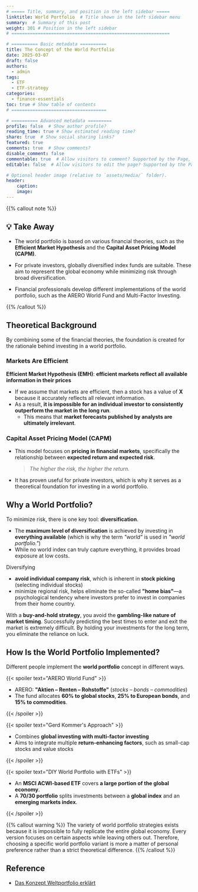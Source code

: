 ```yaml
---
# ===== Title, summary, and position in the left sidebar =====
linktitle: World Portfolio  # Title shown in the left sidebar menu
summary:  # Summary of this post
weight: 301 # Position in the left sidebar
# ============================================================

# ========== Basic metadata ==========
title: The Concept of the World Portfolio
date: 2025-03-07
draft: false
authors:
  - admin
tags:
  - ETF
  - ETF-strategy
categories:
  - finance-essentials
toc: true # Show table of contents
# ====================================

# ========== Advanced metadata =========
profile: false  # Show author profile?
reading_time: true # Show estimated reading time?
share: true  # Show social sharing links?
featured: true
comments: true  # Show comments?
disable_comment: false
commentable: true  # Allow visitors to comment? Supported by the Page, Post, and Book content types.
editable: false  # Allow visitors to edit the page? Supported by the Page, Post, and Book content types.

# Optional header image (relative to `assets/media/` folder).
header:
    caption: 
    image:  
---
```


{{% callout  note %}}

## 💡 Take Away

- The world portfolio is based on various financial theories, such as the **Efficient Market Hypothesis** and the **Capital Asset Pricing Model (CAPM)**.

- For private investors, globally diversified index funds are suitable. These aim to represent the global economy while minimizing risk through broad diversification.

- Financial professionals develop different implementations of the world portfolio, such as the ARERO World Fund and Multi-Factor Investing.

{{% /callout %}}

## Theoretical Background

By combining some of the financial theories, the foundation is created for the rationale behind investing in a world portfolio.

### Markets Are Efficient

**Efficient Market Hypothesis (EMH)**: **efficient markets reflect all available information in their prices**

- If we assume that markets are efficient, then a stock has a value of **X** because it accurately reflects all relevant information.
- As a result, **it is impossible for an individual investor to consistently outperform the market in the long run**.
  - This means that **market forecasts published by analysts are ultimately irrelevant**.

### Capital Asset Pricing Model (CAPM)

- This model focuses on **pricing in financial markets**, specifically the relationship between **expected return and expected risk**.

  > *The higher the risk, the higher the return.*

- It has proven useful for private investors, which is why it serves as a theoretical foundation for investing in a world portfolio.

## Why a World Portfolio?

To minimize risk, there is one key tool: **diversification**.

- The **maximum level of diversification** is achieved by investing in **everything available** (which is why the term *"world"* is used in *"world portfolio."*)
- While no world index can truly capture everything, it provides broad exposure at low costs.

Diversifying

- **avoid individual company risk**, which is inherent in **stock picking** (selecting individual stocks)
- minimize regional risk, helps eliminate the so-called **"home bias"**—a psychological tendency where investors prefer to invest in companies from their home country.

With a **buy-and-hold strategy**, you avoid the **gambling-like nature of market timing**. Successfully predicting the best times to enter and exit the market is extremely difficult. By holding your investments for the long term, you eliminate the reliance on luck.

## How Is the World Portfolio Implemented?

Different people implement the **world portfolio** concept in different ways.

{{< spoiler text="ARERO World Fund" >}}

- ARERO: **"Aktien – Renten – Rohstoffe"** (*stocks – bonds – commodities*)
- The fund allocates **60% to global stocks**, **25% to European bonds**, and **15% to commodities**.

{{< /spoiler >}}

{{< spoiler text="Gerd Kommer's Approach" >}}

- Combines **global investing with multi-factor investing**
- Aims to integrate multiple **return-enhancing factors**, such as small-cap stocks and value stocks

{{< /spoiler >}}

{{< spoiler text="DIY World Portfolio with ETFs" >}}

- An **MSCI ACWI-based ETF** covers **a large portion of the global economy**.
- A **70/30 portfolio** splits investments between a **global index** and an **emerging markets index**.

{{< /spoiler >}}

{{% callout  warning %}}
The variety of world portfolio strategies exists because it is impossible to fully replicate the entire global economy. Every version focuses on certain aspects while leaving others out. Therefore, choosing a specific world portfolio variant is more a matter of personal preference rather than a strict theoretical difference.
{{% /callout %}}

## Reference

- [Das Konzept Weltportfolio erklärt](https://www.finanzfluss.de/etf-handbuch/weltportfolio/)